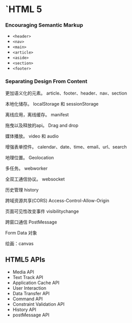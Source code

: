 # `HTML 5

### Encouraging Semantic Markup

* `<header>`
* `<nav>`
* `<main>`
* `<article>`
* `<aside>`
* `<section>`
* `<footer>`



### Separating Design From Content





更加语义化的元素。 article、footer、header、nav、section

本地化储存。 localStorage 和 sessionStorage

离线应用，离线缓存。 manifest

拖曳以及释放的api。 Drag and drop

媒体播放。 video 和 audio

增强表单控件。 calendar、date、time、email、url、search

地理位置。 Geolocation

多任务。 webworker

全双工通信协议。 websocket

历史管理 history

跨域资源共享(CORS) Access-Control-Allow-Origin

页面可见性改变事件 visibilitychange

跨窗口通信 PostMessage

Form Data 对象

绘画：canvas




## HTML5 APIs

- Media API
- Text Track API
- Application Cache API
- User Interaction
- Data Transfer API
- Command API
- Constraint Validation API
- History API
- postMessage API